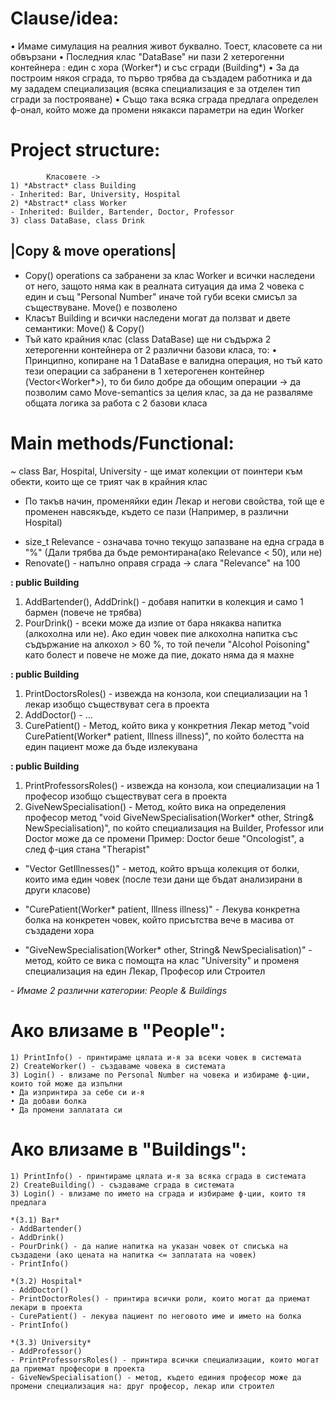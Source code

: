# Clause/idea:
• Имаме симулация на реалния живот буквално. Тоест, класовете са ни обвързани
• Последния клас "DataBase" ни пази 2 хетерогенни контейнера : един с хора (Worker*) и със сгради (Building*)
• За да построим някоя сграда, то първо трябва да създадем работника и да му зададем специализация (всяка специализация е за отделен тип сгради за построяване)
• Също така всяка сграда предлага определен ф-онал, който може да промени някакси параметри на един  Worker 

# Project structure:
```
        Класовете -> 
1) *Abstract* class Building
- Inherited: Bar, University, Hospital
2) *Abstract* class Worker
- Inherited: Builder, Bartender, Doctor, Professor
3) class DataBase, class Drink
```

## |Copy & move operations|
- Copy() operations са забранени за клас Worker и всички наследени от него, защото няма как в реалната ситуация да има 2 човека с един и същ "Personal Number" иначе той губи всеки смисъл за съществуване. Move() е позволено 
- Класът Building и всички наследени могат да ползват и двете семантики: Move() & Copy()
- Тъй като крайния клас (class DataBase) ще ни съдържа 2 хетерогенни контейнера от 2 различни базови класа, то:
• Принципно, копиране на 1 DataBase е валидна операция, но тъй като тези операции са забранени в 1 хетерогенен контейнер (Vector<Worker*>), то би било добре да обощим операции -> да позволим само Move-semantics за целия клас, за да не разваляме общата логика за работа с 2 базови класа

# Main methods/Functional:
~ class Bar, Hospital, University - ще имат колекции от поинтери към обекти, които ще се трият чак в крайния клас 
- По такъв начин, променяйки един Лекар и негови свойства, той ще е променен навсякъде, където се пази (Например, в различни Hospital)

**<class Building>**
- size_t Relevance - означава точно текущо запазване на една сграда в "%" (Дали трябва да бъде ремонтирана(ако Relevance < 50), или не)
- Renovate() - напълно оправя сграда -> слага "Relevance" на 100 

**<class Bar> : public  Building**
1) AddBartender(), AddDrink() - добавя напитки в колекция и само 1 бармен (повече не трябва)
2) PourDrink() - всеки може да изпие от бара някаква напитка (алкохолна или не). Ако един човек пие алкохолна напитка със съдържание на алкохол > 60 %, то той печели "Alcohol Poisoning" като болест и повече не може да пие, докато няма да я махне 

**<class Hospital> : public  Building**
1) PrintDoctorsRoles() - извежда на конзола, кои специализации на 1 лекар изобщо съществуват сега в проекта 
2) AddDoctor() - … 
3) CurePatient() - Метод, който вика у конкретния Лекар метод "void CurePatient(Worker* patient, Illness illness)", по който болестта на един пациент може да бъде излекувана

**<class University> : public  Building**
1) PrintProfessorsRoles() - извежда на конзола, кои специализации на 1   професор изобщо съществуват сега в проекта
2) GiveNewSpecialisation() - Метод, който вика на определения професор метод "void GiveNewSpecialisation(Worker* other, String& NewSpecialisation)",  по който специализация на Builder, Professor или Doctor може да се промени 
     Пример: Doctor беше "Oncologist", а след ф-ция стана "Therapist"

**<class Worker>**
- "Vector<Illness> GetIllnesses()" - метод, който връща колекция от болки, които има един човек (после тези дани ще бъдат анализирани в други класове)

**<class Doctor>**
- "CurePatient(Worker* patient, Illness illness)" - Лекува конкретна болка на конкретен човек, който присътства вече в масива от създадени хора 

**<class Professor>**
- "GiveNewSpecialisation(Worker* other, String& NewSpecialisation)" - метод, който се вика с помощта на клас "University" и променя специализация на един Лекар, Професор или Строител

**<class DataBase>**
*- Имаме 2 различни категории: People & Buildings*

# Ако влизаме в "People":
  ```
1) PrintInfo() - принтираме цялата и-я за всеки човек в системата
2) CreateWorker() - създаваме човека в системата
3) Login() - влизаме по Personal Number на човека и избираме ф-ции, които той може да изпълни
• Да изпринтира за себе си и-я
• Да добави болка 
• Да промени заплатата си 
  ```

# Ако влизаме в "Buildings":
  ```
1) PrintInfo() - принтираме цялата и-я за всяка сграда в системата
2) CreateBuilding() - създаваме сграда в системата
3) Login() - влизаме по името на сграда и избираме ф-ции, които тя предлага
        
*(3.1) Bar*
- AddBartender()
- AddDrink()
- PourDrink() - да налие напитка на указан човек от списъка на създадени (ако цената на напитка <= заплатата на човек)
- PrintInfo()
                                                                                                           
*(3.2) Hospital*
- AddDoctor()
- PrintDoctorRoles() - принтира всички роли, които могат да приемат лекари в проекта
- CurePatient() - лекува пациент по неговото име и името на болка 
- PrintInfo()
                                                                                                           
*(3.3) University*
- AddProfessor()
- PrintProfessorsRoles() - принтира всички специализации, които могат да приемат професори в проекта
- GiveNewSpecialisation() - метод, където единия професор може да промени специализация на: друг професор, лекар или строител
 ```                                                                                                           
